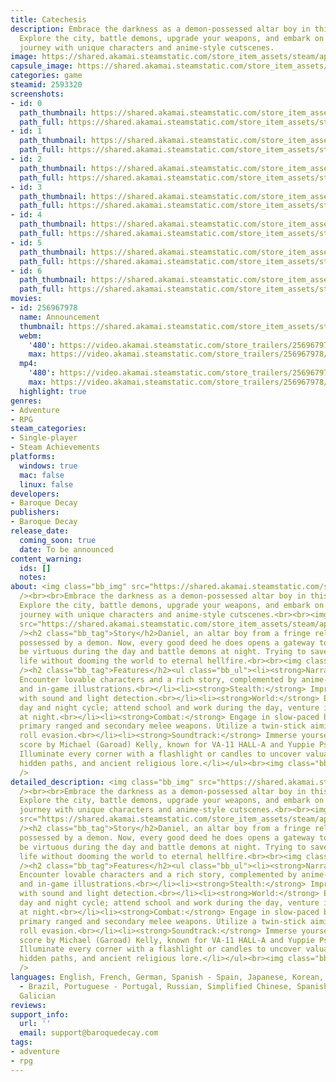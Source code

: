 ```yaml
---
title: Catechesis
description: Embrace the darkness as a demon-possessed altar boy in this Horror RPG.
  Explore the city, battle demons, upgrade your weapons, and embark on an unforgettable
  journey with unique characters and anime-style cutscenes.
image: https://shared.akamai.steamstatic.com/store_item_assets/steam/apps/2593320/header.jpg?t=1727079388
capsule_image: https://shared.akamai.steamstatic.com/store_item_assets/steam/apps/2593320/capsule_231x87.jpg?t=1727079388
categories: game
steamid: 2593320
screenshots:
- id: 0
  path_thumbnail: https://shared.akamai.steamstatic.com/store_item_assets/steam/apps/2593320/ss_65bdd7d2ccd240a84329cd132b876d744a1ed932.600x338.jpg?t=1727079388
  path_full: https://shared.akamai.steamstatic.com/store_item_assets/steam/apps/2593320/ss_65bdd7d2ccd240a84329cd132b876d744a1ed932.1920x1080.jpg?t=1727079388
- id: 1
  path_thumbnail: https://shared.akamai.steamstatic.com/store_item_assets/steam/apps/2593320/ss_b7b89940241172fa7387da15ca6783705046bde0.600x338.jpg?t=1727079388
  path_full: https://shared.akamai.steamstatic.com/store_item_assets/steam/apps/2593320/ss_b7b89940241172fa7387da15ca6783705046bde0.1920x1080.jpg?t=1727079388
- id: 2
  path_thumbnail: https://shared.akamai.steamstatic.com/store_item_assets/steam/apps/2593320/ss_7c784e0fb3513078ea8d2febbe46d099ba310958.600x338.jpg?t=1727079388
  path_full: https://shared.akamai.steamstatic.com/store_item_assets/steam/apps/2593320/ss_7c784e0fb3513078ea8d2febbe46d099ba310958.1920x1080.jpg?t=1727079388
- id: 3
  path_thumbnail: https://shared.akamai.steamstatic.com/store_item_assets/steam/apps/2593320/ss_fbfe048f5d3a7e174202cd36ab0a778524a7d62f.600x338.jpg?t=1727079388
  path_full: https://shared.akamai.steamstatic.com/store_item_assets/steam/apps/2593320/ss_fbfe048f5d3a7e174202cd36ab0a778524a7d62f.1920x1080.jpg?t=1727079388
- id: 4
  path_thumbnail: https://shared.akamai.steamstatic.com/store_item_assets/steam/apps/2593320/ss_a3237c01116916bd9d4148720baa2dc8026b8070.600x338.jpg?t=1727079388
  path_full: https://shared.akamai.steamstatic.com/store_item_assets/steam/apps/2593320/ss_a3237c01116916bd9d4148720baa2dc8026b8070.1920x1080.jpg?t=1727079388
- id: 5
  path_thumbnail: https://shared.akamai.steamstatic.com/store_item_assets/steam/apps/2593320/ss_8401bf2f63460489cf8d5dc5d3486a7377f40237.600x338.jpg?t=1727079388
  path_full: https://shared.akamai.steamstatic.com/store_item_assets/steam/apps/2593320/ss_8401bf2f63460489cf8d5dc5d3486a7377f40237.1920x1080.jpg?t=1727079388
- id: 6
  path_thumbnail: https://shared.akamai.steamstatic.com/store_item_assets/steam/apps/2593320/ss_81361054344ea13c1d16781637e04bb16f2961c9.600x338.jpg?t=1727079388
  path_full: https://shared.akamai.steamstatic.com/store_item_assets/steam/apps/2593320/ss_81361054344ea13c1d16781637e04bb16f2961c9.1920x1080.jpg?t=1727079388
movies:
- id: 256967978
  name: Announcement
  thumbnail: https://shared.akamai.steamstatic.com/store_item_assets/steam/apps/256967978/movie.293x165.jpg?t=1699983721
  webm:
    '480': https://video.akamai.steamstatic.com/store_trailers/256967978/movie480_vp9.webm?t=1699983721
    max: https://video.akamai.steamstatic.com/store_trailers/256967978/movie_max_vp9.webm?t=1699983721
  mp4:
    '480': https://video.akamai.steamstatic.com/store_trailers/256967978/movie480.mp4?t=1699983721
    max: https://video.akamai.steamstatic.com/store_trailers/256967978/movie_max.mp4?t=1699983721
  highlight: true
genres:
- Adventure
- RPG
steam_categories:
- Single-player
- Steam Achievements
platforms:
  windows: true
  mac: false
  linux: false
developers:
- Baroque Decay
publishers:
- Baroque Decay
release_date:
  coming_soon: true
  date: To be announced
content_warning:
  ids: []
  notes:
about: <img class="bb_img" src="https://shared.akamai.steamstatic.com/store_item_assets/steam/apps/2593320/extras/title_01_01.gif?t=1727079388"
  /><br><br>Embrace the darkness as a demon-possessed altar boy in this Horror RPG.
  Explore the city, battle demons, upgrade your weapons, and embark on an unforgettable
  journey with unique characters and anime-style cutscenes.<br><br><img class="bb_img"
  src="https://shared.akamai.steamstatic.com/store_item_assets/steam/apps/2593320/extras/day_life4.gif?t=1727079388"
  /><h2 class="bb_tag">Story</h2>Daniel, an altar boy from a fringe religion, becomes
  possessed by a demon. Now, every good deed he does opens a gateway to hell. He must
  be virtuous during the day and battle demons at night. Trying to save his grandpa's
  life without dooming the world to eternal hellfire.<br><br><img class="bb_img" src="https://shared.akamai.steamstatic.com/store_item_assets/steam/apps/2593320/extras/ezgif-2-93fe75b525.gif?t=1727079388"
  /><h2 class="bb_tag">Features</h2><ul class="bb_ul"><li><strong>Narrative:</strong>
  Encounter lovable characters and a rich story, complemented by anime-style cutscenes
  and in-game illustrations.<br></li><li><strong>Stealth:</strong> Improved stealth
  with sound and light detection.<br></li><li><strong>World:</strong> Experience a
  day and night cycle; attend school and work during the day, venture into the dungeon
  at night.<br></li><li><strong>Combat:</strong> Engage in slow-paced battles with
  primary ranged and secondary melee weapons. Utilize a twin-stick aiming system with
  roll evasion.<br></li><li><strong>Soundtrack:</strong> Immerse yourself in a mesmerizing
  score by Michael (Garoad) Kelly, known for VA-11 HALL-A and Yuppie Psycho.<br></li><li><strong>Exploration:</strong>
  Illuminate every corner with a flashlight or candles to uncover valuable resources,
  hidden paths, and ancient religious lore.</li></ul><br><img class="bb_img" src="https://shared.akamai.steamstatic.com/store_item_assets/steam/apps/2593320/extras/arrobamiento_01.gif?t=1727079388"
  />
detailed_description: <img class="bb_img" src="https://shared.akamai.steamstatic.com/store_item_assets/steam/apps/2593320/extras/title_01_01.gif?t=1727079388"
  /><br><br>Embrace the darkness as a demon-possessed altar boy in this Horror RPG.
  Explore the city, battle demons, upgrade your weapons, and embark on an unforgettable
  journey with unique characters and anime-style cutscenes.<br><br><img class="bb_img"
  src="https://shared.akamai.steamstatic.com/store_item_assets/steam/apps/2593320/extras/day_life4.gif?t=1727079388"
  /><h2 class="bb_tag">Story</h2>Daniel, an altar boy from a fringe religion, becomes
  possessed by a demon. Now, every good deed he does opens a gateway to hell. He must
  be virtuous during the day and battle demons at night. Trying to save his grandpa's
  life without dooming the world to eternal hellfire.<br><br><img class="bb_img" src="https://shared.akamai.steamstatic.com/store_item_assets/steam/apps/2593320/extras/ezgif-2-93fe75b525.gif?t=1727079388"
  /><h2 class="bb_tag">Features</h2><ul class="bb_ul"><li><strong>Narrative:</strong>
  Encounter lovable characters and a rich story, complemented by anime-style cutscenes
  and in-game illustrations.<br></li><li><strong>Stealth:</strong> Improved stealth
  with sound and light detection.<br></li><li><strong>World:</strong> Experience a
  day and night cycle; attend school and work during the day, venture into the dungeon
  at night.<br></li><li><strong>Combat:</strong> Engage in slow-paced battles with
  primary ranged and secondary melee weapons. Utilize a twin-stick aiming system with
  roll evasion.<br></li><li><strong>Soundtrack:</strong> Immerse yourself in a mesmerizing
  score by Michael (Garoad) Kelly, known for VA-11 HALL-A and Yuppie Psycho.<br></li><li><strong>Exploration:</strong>
  Illuminate every corner with a flashlight or candles to uncover valuable resources,
  hidden paths, and ancient religious lore.</li></ul><br><img class="bb_img" src="https://shared.akamai.steamstatic.com/store_item_assets/steam/apps/2593320/extras/arrobamiento_01.gif?t=1727079388"
  />
languages: English, French, German, Spanish - Spain, Japanese, Korean, Portuguese
  - Brazil, Portuguese - Portugal, Russian, Simplified Chinese, Spanish - Latin America,
  Galician
reviews:
support_info:
  url: ''
  email: support@baroquedecay.com
tags:
- adventure
- rpg
---
```

